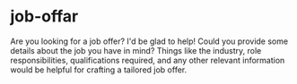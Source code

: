 # job-offar
Are you looking for a job offer? I'd be glad to help! Could you provide some details about the job you have in mind? Things like the industry, role responsibilities, qualifications required, and any other relevant information would be helpful for crafting a tailored job offer.

